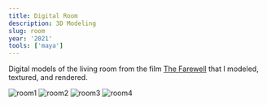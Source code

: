 ```yaml
---
title: Digital Room
description: 3D Modeling
slug: room
year: '2021'
tools: ['maya']
---
```

<div class="text-sm">Digital models of the living room from the film <a href="https://a24films.com/films/the-farewell" class="link">The Farewell</a> that I modeled, textured, and rendered.</div>

![room1](/assets/room/room1.jpg)
![room2](/assets/room/room2.jpg)
![room3](/assets/room/room3.jpg)
![room4](/assets/room/room4.jpg)
